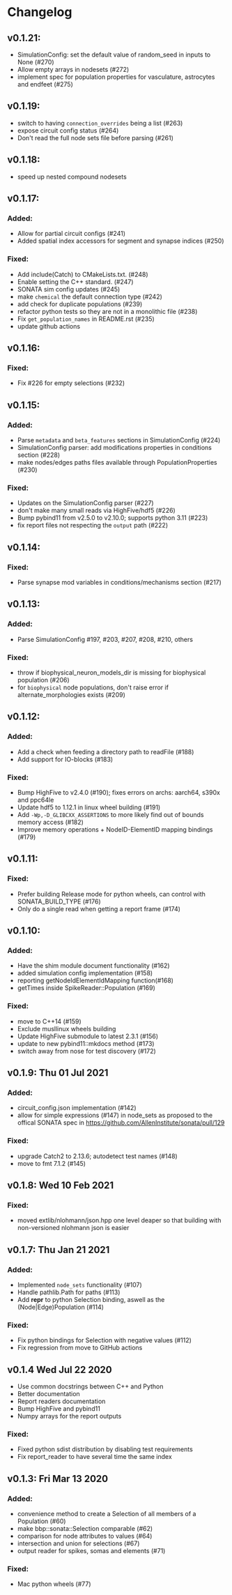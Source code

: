 # Changelog

## v0.1.21:
 - SimulationConfig: set the default value of random_seed in inputs to None (#270)
 - Allow empty arrays in nodesets (#272)
 - implement spec for population properties for vasculature, astrocytes and endfeet (#275)

## v0.1.19:
 - switch to having `connection_overrides` being a list (#263)
 - expose circuit config status (#264)
 - Don't read the full node sets file before parsing (#261)

## v0.1.18:
 - speed up nested compound nodesets

## v0.1.17:

### Added:
 - Allow for partial circuit configs (#241)
 - Added spatial index accessors for segment and synapse indices (#250)

### Fixed:
 - Add include(Catch) to CMakeLists.txt. (#248)
 - Enable setting the C++ standard. (#247)
 - SONATA sim config updates (#245)
 - make `chemical` the default connection type (#242)
 - add check for duplicate populations (#239)
 - refactor python tests so they are not in a monolithic file (#238)
 - Fix `get_population_names` in README.rst (#235)
 - update github actions

## v0.1.16:

### Fixed:
 - Fix #226 for empty selections (#232)

## v0.1.15:

### Added:
 - Parse `metadata` and `beta_features` sections in SimulationConfig (#224)
 - SimulationConfig parser: add modifications properties in conditions section (#228)
 - make nodes/edges paths files available through PopulationProperties (#230)

### Fixed:
 - Updates on the SimulationConfig parser (#227)
 - don't make many small reads via HighFive/hdf5 (#226)
 - Bump pybind11 from v2.5.0 to v2.10.0; supports python 3.11 (#223)
 - fix report files not respecting the `output` path (#222)

## v0.1.14:

### Fixed:
 - Parse synapse mod variables in conditions/mechanisms section (#217)

## v0.1.13:

### Added:
 - Parse SimulationConfig #197, #203, #207, #208, #210, others

### Fixed:
 - throw if biophysical_neuron_models_dir is missing for biophysical population (#206)
 - for `biophysical` node populations, don't raise error if alternate_morphologies exists (#209)

## v0.1.12:

### Added:
 - Add a check when feeding a directory path to readFile (#188)
 - Add support for IO-blocks (#183)

### Fixed:
 - Bump HighFive to v2.4.0 (#190); fixes errors on archs: aarch64, s390x and ppc64le
 - Update hdf5 to 1.12.1 in linux wheel building (#191)
 - Add `-Wp,-D_GLIBCXX_ASSERTIONS` to more likely find out of bounds memory access (#182)
 - Improve memory operations + NodeID-ElementID mapping bindings (#179)

## v0.1.11:

### Fixed:
 - Prefer building Release mode for python wheels, can control with SONATA_BUILD_TYPE (#176)
 - Only do a single read when getting a report frame (#174)

## v0.1.10:

### Added:
 - Have the shim module document functionality (#162)
 - added simulation config implementation (#158)
 - reporting getNodeIdElementIdMapping function(#168)
 - getTimes inside SpikeReader::Population (#169)

### Fixed:
 - move to C++14 (#159)
 - Exclude musllinux wheels building
 - Update HighFive submodule to latest 2.3.1 (#156)
 - update to new pybind11::mkdocs method (#173)
 - switch away from nose for test discovery (#172)

## v0.1.9: Thu 01 Jul 2021

### Added:
 - circuit_config.json implementation (#142)
 - allow for simple expressions (#147) in node_sets as proposed to the
   offical SONATA spec in https://github.com/AllenInstitute/sonata/pull/129

### Fixed:
 - upgrade Catch2 to 2.13.6; autodetect test names (#148)
 - move to fmt 7.1.2 (#145)

## v0.1.8: Wed 10 Feb 2021

### Fixed:
 - moved extlib/nlohmann/json.hpp one level deaper so that building with
   non-versioned nlohmann json is easier

## v0.1.7: Thu Jan 21 2021

### Added:
 - Implemented `node_sets` functionality (#107)
 - Handle pathlib.Path for paths (#113)
 - Add __repr__ to python Selection binding, aswell as the (Node|Edge)Population (#114)

### Fixed:
 - Fix python bindings for Selection with negative values (#112)
 - Fix regression from move to GitHub actions

## v0.1.4 Wed Jul 22 2020

 - Use common docstrings between C++ and Python
 - Better documentation
 - Report readers documentation
 - Bump HighFive and pybind11
 - Numpy arrays for the report outputs

### Fixed:

 - Fixed python sdist distribution by disabling test requirements
 - Fix report_reader to have several time the same index

## v0.1.3: Fri Mar 13 2020

### Added:

 - convenience method to create a Selection of all members of a Population (#60)
 - make bbp::sonata::Selection comparable (#62)
 - comparison for node attributes to values (#64)
 - intersection and union for selections (#67)
 - output reader for spikes, somas and elements (#71)

### Fixed:

 - Mac python wheels (#77)
